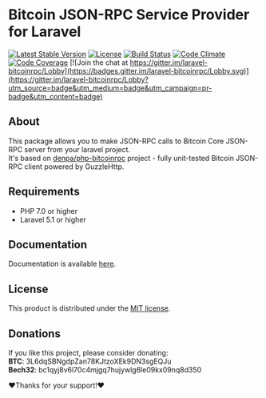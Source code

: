 # Bitcoin JSON-RPC Service Provider for Laravel

[![Latest Stable Version](https://poser.pugx.org/denpa/laravel-bitcoinrpc/v/stable)](https://packagist.org/packages/denpa/laravel-bitcoinrpc)
[![License](https://poser.pugx.org/denpa/laravel-bitcoinrpc/license)](https://packagist.org/packages/denpa/laravel-bitcoinrpc)
[![Build Status](https://travis-ci.org/denpamusic/laravel-bitcoinrpc.svg)](https://travis-ci.org/denpamusic/laravel-bitcoinrpc)
[![Code Climate](https://codeclimate.com/github/denpamusic/laravel-bitcoinrpc/badges/gpa.svg)](https://codeclimate.com/github/denpamusic/laravel-bitcoinrpc)
[![Code Coverage](https://codeclimate.com/github/denpamusic/laravel-bitcoinrpc/badges/coverage.svg)](https://codeclimate.com/github/denpamusic/laravel-bitcoinrpc/coverage)
[![Join the chat at https://gitter.im/laravel-bitcoinrpc/Lobby](https://badges.gitter.im/laravel-bitcoinrpc/Lobby.svg)](https://gitter.im/laravel-bitcoinrpc/Lobby?utm_source=badge&utm_medium=badge&utm_campaign=pr-badge&utm_content=badge)

## About
This package allows you to make JSON-RPC calls to Bitcoin Core JSON-RPC server from your laravel project.  
It's based on [denpa/php-bitcoinrpc](https://github.com/denpamusic/php-bitcoinrpc) project - fully unit-tested Bitcoin JSON-RPC client powered by GuzzleHttp.

## Requirements
* PHP 7.0 or higher
* Laravel 5.1 or higher

## Documentation
Documentation is available [here](https://github.com/bitcoin/bitcoin/blob/master/doc/README.md).

## License
This product is distributed under the [MIT license](https://github.com/bitcoin/bitcoin/blob/master/LICENSE).

## Donations

If you like this project, please consider donating:<br>
**BTC**: 3L6dqSBNgdpZan78KJtzoXEk9DN3sgEQJu<br>
**Bech32**: bc1qyj8v6l70c4mjgq7hujywlg6le09kx09nq8d350

❤Thanks for your support!❤
